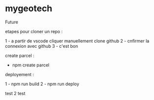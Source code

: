 # mygeotech
Future

etapes pour cloner un repo : 

1 - a partir de vscode cliquer manuellement clone github 
2 - cnfirmer la connexion avec github 
3 - c'est bon

create parcel :
- npm create parcel

deployement : 

1 - npm run build 
2 - npm run deploy 

test 2 test
